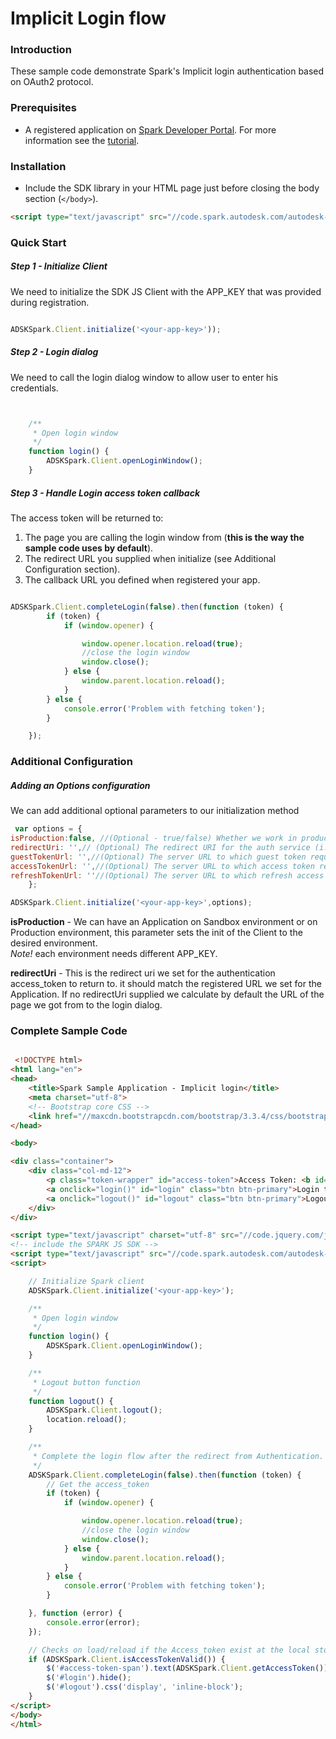  Implicit Login flow
========================
### Introduction
These sample code demonstrate Spark's Implicit login authentication based on OAuth2 protocol.

### Prerequisites
* A registered application on <a href="https://spark.autodesk.com/developers/" target="_blank">Spark Developer Portal</a>. For more information see the <a href="https://spark.autodesk.com/developers/reference/introduction/tutorials/register-an-app" target="_blank">tutorial</a>.


### Installation
* Include the SDK library in your HTML page just before closing the body section (`</body>`).

```HTML
<script type="text/javascript" src="//code.spark.autodesk.com/autodesk-spark-sdk-0.1.0.min.js"></script>
```


### Quick Start
##### Step 1 - Initialize Client
We need to initialize the SDK JS Client with the APP_KEY that was provided during registration.

```JavaScript

ADSKSpark.Client.initialize('<your-app-key>'));
```

##### Step 2 - Login dialog
We need to call the login dialog window to allow user to enter his credentials.

```JavaScript


	/**
	 * Open login window
	 */
	function login() {
		ADSKSpark.Client.openLoginWindow();
	}
```

##### Step 3 - Handle Login access token callback
The access token will be returned to:<br>
1. The page you are calling the login window from (<b>this is the way the sample code uses by default</b>).<br>
2. The redirect URL you supplied when initialize (see Additional Configuration section).<br>
3. The  callback URL you defined when registered your app.<br>

```JavaScript

ADSKSpark.Client.completeLogin(false).then(function (token) {
		if (token) {
			if (window.opener) {

				window.opener.location.reload(true);
				//close the login window
				window.close();
			} else {
				window.parent.location.reload();
			}
		} else {
			console.error('Problem with fetching token');
		}

	});
```

### Additional Configuration
##### Adding an Options configuration
We can add additional optional parameters to our initialization method

```JavaScript
 var options = {
isProduction:false, //(Optional - true/false) Whether we work in production or sandbox environment default to sandbox
redirectUri: '',// (Optional) The redirect URI for the auth service (i.e. http://example.com/callback), in cases where it is different than the one that was set for your app's Callback URL
guestTokenUrl: '',//(Optional) The server URL to which guest token requests will be directed, for example http://example.com/guest_token.
accessTokenUrl: '',//(Optional) The server URL to which access token requests will be directed, for example http://example.com/access_token.
refreshTokenUrl: ''//(Optional) The server URL to which refresh access token requests will be directed.
    };

ADSKSpark.Client.initialize('<your-app-key>',options);
```
<b>isProduction</b> - We can have an Application on Sandbox environment or on Production environment, this parameter sets the init of the Client to the desired environment.<br>
<i>Note!</i>  each environment needs different APP_KEY.

<b>redirectUri</b> - This is the redirect uri we set for the authentication access_token to return to.
it should match the registered URL we set for the Application.
If no redirectUri supplied we calculate by default the URL of the page we got from to the login dialog.

### Complete Sample Code
```HTML

 <!DOCTYPE html>
<html lang="en">
<head>
	<title>Spark Sample Application - Implicit login</title>
	<meta charset="utf-8">
	<!-- Bootstrap core CSS -->
	<link href="//maxcdn.bootstrapcdn.com/bootstrap/3.3.4/css/bootstrap.min.css" rel="stylesheet">
</head>

<body>

<div class="container">
	<div class="col-md-12">
		<p class="token-wrapper" id="access-token">Access Token: <b id="access-token-span">none</b></p>
		<a onclick="login()" id="login" class="btn btn-primary">Login to Get an Access Token (Implicit)</a>
		<a onclick="logout()" id="logout" class="btn btn-primary">Logout</a>
	</div>
</div>

<script type="text/javascript" charset="utf-8" src="//code.jquery.com/jquery-2.1.3.min.js"></script>
<!-- include the SPARK JS SDK -->
<script type="text/javascript" src="//code.spark.autodesk.com/autodesk-spark-sdk-0.1.0.min.js"></script>
<script>

	// Initialize Spark client
	ADSKSpark.Client.initialize('<your-app-key>');

	/**
	 * Open login window
	 */
	function login() {
		ADSKSpark.Client.openLoginWindow();
	}

	/**
	 * Logout button function
	 */
	function logout() {
		ADSKSpark.Client.logout();
		location.reload();
	}

	/**
	 * Complete the login flow after the redirect from Authentication.
 	 */
	ADSKSpark.Client.completeLogin(false).then(function (token) {
		// Get the access_token
		if (token) {
			if (window.opener) {

				window.opener.location.reload(true);
				//close the login window
				window.close();
			} else {
				window.parent.location.reload();
			}
		} else {
			console.error('Problem with fetching token');
		}

	}, function (error) {
		console.error(error);
	});

	// Checks on load/reload if the Access_token exist at the local storage.
	if (ADSKSpark.Client.isAccessTokenValid()) {
		$('#access-token-span').text(ADSKSpark.Client.getAccessToken());
		$('#login').hide();
		$('#logout').css('display', 'inline-block');
	}
</script>
</body>
</html>

```




